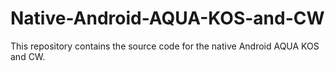 # Native-Android-AQUA-KOS-and-CW
This repository contains the source code for the native Android AQUA KOS and CW.
